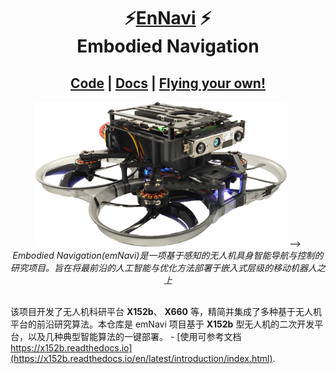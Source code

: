 <p align="center">
  <h1 align="center">⚡️<ins>EnNavi</ins> ⚡️<br>Embodied Navigation </h1>
  <p align="center">
  <!-- TODO(Derkai): 这里可以补齐主要贡献人员链接 -->
    <!-- <a href="https://贡献成员链接/">XXX XXX</a> -->
    <!-- · -->
    <!-- <a href="https://贡献成员链接/">XXX;XXX</a> -->
    <!-- · -->
    <!-- <a href="https://贡献成员链接/">XXX;XXX</a> -->
  </p>
  <h2 align="center">
    <!-- <p>ICCV 2023</p> -->
    <a href="https://github.com/emNavi/X152b" align="center">Code</a> | 
    <a href="https://x152b.readthedocs.io/en/latest/introduction/index.html" align="center">Docs</a> | 
    <a href="https://x152b.readthedocs.io/en/latest/code_lib/index.html" align="center">Flying your own!</a>
  </h2>
  
</p>
<p align="center">
    <a href="https://x152b.readthedocs.io/en/latest/introduction/index.html"><img src="./docs/X152b-main.png" alt="example" width=80%></a> -->
    <br>
    <em>Embodied Navigation(emNavi)是一项基于感知的无人机具身智能导航与控制的研究项目。旨在将最前沿的人工智能与优化方法部署于嵌入式层级的移动机器人之上</em>
</p>

##

该项目开发了无人机科研平台 **X152b**、 **X660** 等，精简并集成了多种基于无人机平台的前沿研究算法。本仓库是 emNavi 项目基于 **X152b** 型无人机的二次开发平台，以及几种典型智能算法的一键部署。 - [使用可参考文档 https://x152b.readthedocs.io](https://x152b.readthedocs.io/en/latest/introduction/index.html).

<!-- TODO(Derkai): 需要一个开源许可证 -->